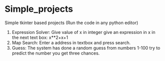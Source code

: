 # Simple_projects
Simple tkinter based projects
(Run the code in any python editor)
1. Expression Solver: 
    Give value of x in integer
    give an expression in x in the next text box: x**2+x+1
2. Map Search:
    Enter a address in textbox and press search.
3. Guess:
    The system has done a random guess from numbers 1-100 try to predict the number you get three chances.
